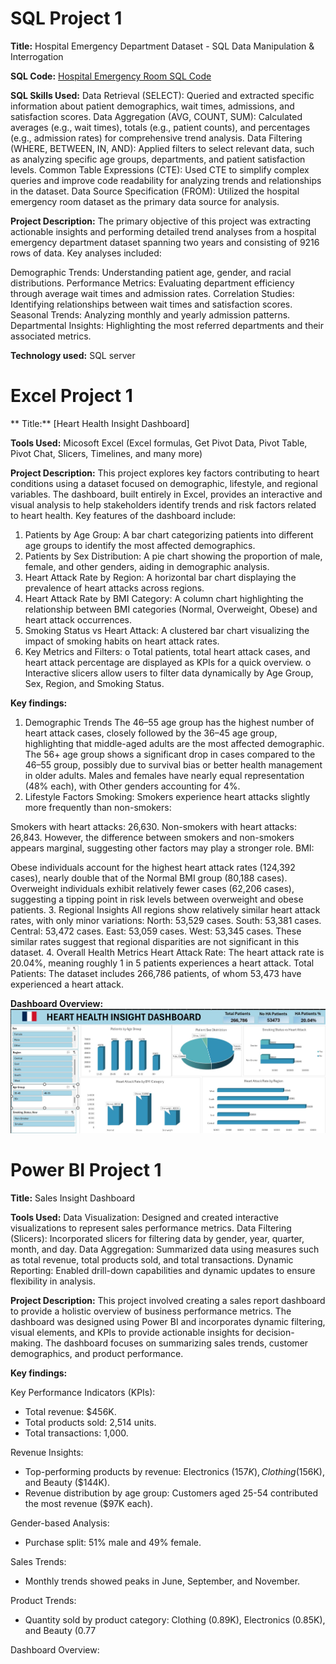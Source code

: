 # SQL Project 1

**Title:** Hospital Emergency Department Dataset - SQL Data Manipulation & Interrogation

**SQL Code:** [Hospital Emergency Room SQL Code](https://github.com/Ezseun/Ezseun.github.io/blob/main/Hospital%20_Emergency_Room.sql)

**SQL Skills Used:** 
Data Retrieval (SELECT): Queried and extracted specific information about patient demographics, wait times, admissions, and satisfaction scores.
Data Aggregation (AVG, COUNT, SUM): Calculated averages (e.g., wait times), totals (e.g., patient counts), and percentages (e.g., admission rates) for comprehensive trend analysis.
Data Filtering (WHERE, BETWEEN, IN, AND): Applied filters to select relevant data, such as analyzing specific age groups, departments, and patient satisfaction levels.
Common Table Expressions (CTE): Used CTE to simplify complex queries and improve code readability for analyzing trends and relationships in the dataset.
Data Source Specification (FROM): Utilized the hospital emergency room dataset as the primary data source for analysis.

**Project Description:**
The primary objective of this project was extracting actionable insights and performing detailed trend analyses from a hospital emergency department dataset spanning two years and consisting of 9216 rows of data. Key analyses included:

Demographic Trends: Understanding patient age, gender, and racial distributions.
Performance Metrics: Evaluating department efficiency through average wait times and admission rates.
Correlation Studies: Identifying relationships between wait times and satisfaction scores.
Seasonal Trends: Analyzing monthly and yearly admission patterns.
Departmental Insights: Highlighting the most referred departments and their associated metrics.

**Technology used:** SQL server


# Excel Project 1

** Title:** [Heart Health Insight Dashboard]

**Tools Used:** Micosoft Excel (Excel formulas, Get Pivot Data, Pivot Table, Pivot Chat, Slicers, Timelines, and many more)

**Project Description:** This project explores key factors contributing to heart conditions using a dataset focused on demographic, lifestyle, and regional variables. The dashboard, built entirely in Excel, provides an interactive and visual analysis to help stakeholders identify trends and risk factors related to heart health.
Key features of the dashboard include:
1.	Patients by Age Group: A bar chart categorizing patients into different age groups to identify the most affected demographics.
2.	Patients by Sex Distribution: A pie chart showing the proportion of male, female, and other genders, aiding in demographic analysis.
3.	Heart Attack Rate by Region: A horizontal bar chart displaying the prevalence of heart attacks across regions.
4.	Heart Attack Rate by BMI Category: A column chart highlighting the relationship between BMI categories (Normal, Overweight, Obese) and heart attack occurrences.
5.	Smoking Status vs Heart Attack: A clustered bar chart visualizing the impact of smoking habits on heart attack rates.
6.	Key Metrics and Filters:
o	Total patients, total heart attack cases, and heart attack percentage are displayed as KPIs for a quick overview.
o	Interactive slicers allow users to filter data dynamically by Age Group, Sex, Region, and Smoking Status.

**Key findings:**
1. Demographic Trends
The 46–55 age group has the highest number of heart attack cases, closely followed by the 36–45 age group, highlighting that middle-aged adults are the most affected demographic.
The 56+ age group shows a significant drop in cases compared to the 46–55 group, possibly due to survival bias or better health management in older adults.
Males and females have nearly equal representation (48% each), with Other genders accounting for 4%.
2. Lifestyle Factors
Smoking: Smokers experience heart attacks slightly more frequently than non-smokers:

Smokers with heart attacks: 26,630.
Non-smokers with heart attacks: 26,843.
However, the difference between smokers and non-smokers appears marginal, suggesting other factors may play a stronger role.
BMI:

Obese individuals account for the highest heart attack rates (124,392 cases), nearly double that of the Normal BMI group (80,188 cases).
Overweight individuals exhibit relatively fewer cases (62,206 cases), suggesting a tipping point in risk levels between overweight and obese patients.
3. Regional Insights
All regions show relatively similar heart attack rates, with only minor variations:
North: 53,529 cases.
South: 53,381 cases.
Central: 53,472 cases.
East: 53,059 cases.
West: 53,345 cases.
These similar rates suggest that regional disparities are not significant in this dataset.
4. Overall Health Metrics
Heart Attack Rate: The heart attack rate is 20.04%, meaning roughly 1 in 5 patients experiences a heart attack.
Total Patients: The dataset includes 266,786 patients, of whom 53,473 have experienced a heart attack.

**Dashboard Overview:**
![Dashboard](Dashboard.jpg)



# Power BI Project 1

**Title:** Sales Insight Dashboard

**Tools Used:** Data Visualization: Designed and created interactive visualizations to represent sales performance metrics.
Data Filtering (Slicers): Incorporated slicers for filtering data by gender, year, quarter, month, and day.
Data Aggregation: Summarized data using measures such as total revenue, total products sold, and total transactions.
Dynamic Reporting: Enabled drill-down capabilities and dynamic updates to ensure flexibility in analysis.

**Project Description:** This project involved creating a sales report dashboard to provide a holistic overview of business performance metrics. The dashboard was designed using Power BI and incorporates dynamic filtering, visual elements, and KPIs to provide actionable insights for decision-making. The dashboard focuses on summarizing sales trends, customer demographics, and product performance.

**Key findings:**   

Key Performance Indicators (KPIs):

* Total revenue: $456K.
* Total products sold: 2,514 units.
* Total transactions: 1,000.

Revenue Insights:   

* Top-performing products by revenue: Electronics ($157K), Clothing ($156K), and Beauty ($144K).
* Revenue distribution by age group: Customers aged 25-54 contributed the most revenue ($97K each).

Gender-based Analysis:
* Purchase split: 51% male and 49% female.

Sales Trends:
* Monthly trends showed peaks in June, September, and November.

Product Trends:
* Quantity sold by product category: Clothing (0.89K), Electronics (0.85K), and Beauty (0.77

Dashboard Overview:
